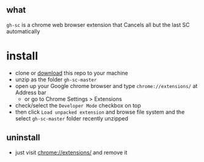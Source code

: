 ## what

`gh-sc` is a chrome web browser extension that Cancels all but the last SC automatically

# install

- clone or [download](https://github.com/adhocore/gh-sc/archive/master.zip) this repo to your machine
- unzip as the folder `gh-sc-master`
- open up your Google chrome browser and type `chrome://extensions/` at Address bar
    - or go to Chrome Settings > Extensions
- check/select the `Developer Mode` checkbox on top
- then click `Load unpacked extension` and browse file system and the select `gh-sc-master` folder recently unzipped


## uninstall

- just visit [chrome://extensions/](chrome://extensions/) and remove it
